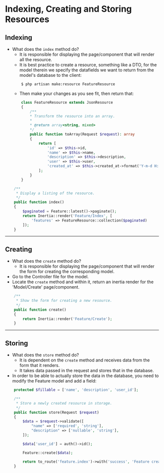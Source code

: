 # Indexing, Creating and Storing Resources

## Indexing

-   What does the `index` method do?
    -   It is responsible for displaying the page/component that will render all the resource.
    -   It is best practice to create a resource, something like a DTO, for the model therein we specify the datafields we want to return from the model's database to the client:
    ```bash
        $ php artisan make:resource FeatureResource
    ```
    -   Then make your changes as you see fit, then return that:
    ```php
        class FeatureResource extends JsonResource
        {
            /**
            * Transform the resource into an array.
            *
            * @return array<string, mixed>
            */
            public function toArray(Request $request): array
            {
                return [
                    'id' => $this->id,
                    'name' => $this->name,
                    'description' => $this->description,
                    'user' => $this->user,
                    'created_at' => $this->created_at->format('Y-m-d H:i:s')
                ];
            }
        }
    ```

```php
    /**
     * Display a listing of the resource.
     */
    public function index()
    {
        $paginated = Feature::latest()->paginate();
        return Inertia::render('Feature/Index', [
            'features' => FeatureResource::collection($paginated)
        ]);
    }
```

---

## Creating

-   What does the `create` method do?
    -   It is responsible for displaying the page/component that will render the form for creating the corresponding model.
-   Go to the Controller file for the model.
-   Locate the `create` method and within it, return an inertia render for the 'Model/Create' page/component.

```php
    /**
     * Show the form for creating a new resource.
     */
    public function create()
    {
        return Inertia::render('Feature/Create');
    }
```

---

## Storing

-   What does the `store` method do?
    -   It is dependent on the `create` method and receives data from the form that it renders.
    -   It takes data passed in the request and stores that in the database.
-   In order to be able to actually store the data in the database, you need to modify the Feature model and add a field:

```php
    protected $fillable = ['name', 'description', 'user_id'];
```

```php
    /**
     * Store a newly created resource in storage.
     */
    public function store(Request $request)
    {
        $data = $request->validate([
            "name" => ['required', 'string'],
            "description" => ['nullable', 'string'],
        ]);

        $data['user_id'] = auth()->id();

        Feature::create($data);

        return to_route('feature.index')->with('success', 'Feature created successfully');
    }
```
